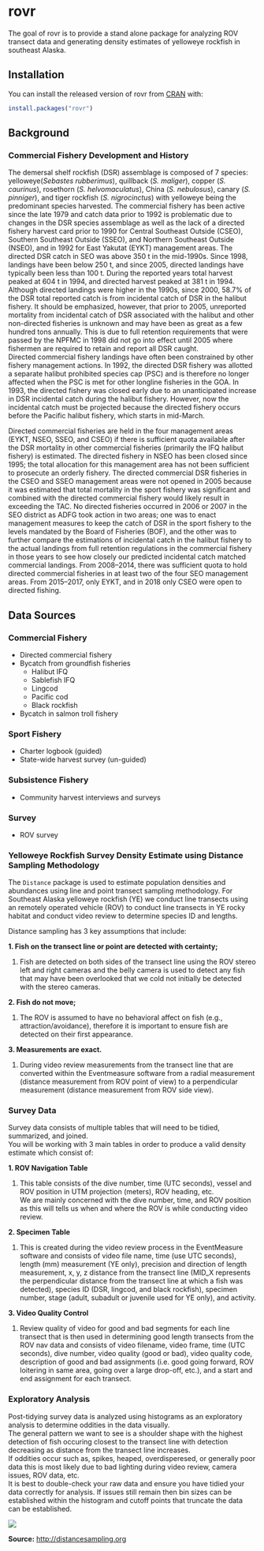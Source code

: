 
<!-- README.md is generated from README.Rmd. Please edit that file -->

# rovr

<!-- badges: start -->

<!-- badges: end -->

The goal of rovr is to provide a stand alone package for analyzing ROV
transect data and generating density estimates of yelloweye rockfish in
southeast Alaska.

## Installation

You can install the released version of rovr from
[CRAN](https://CRAN.R-project.org) with:

``` r
install.packages("rovr")
```

## Background

### Commercial Fishery Development and History

The demersal shelf rockfish (DSR) assemblage is composed of 7 species:
yelloweye(*Sebastes rubberimus*), quillback (*S. maliger*), copper (*S.
caurinus*), rosethorn (*S. helvomaculatus*), China (*S. nebulosus*),
canary (*S. pinniger*), and tiger rockfish (*S. nigrocinctus*) with
yelloweye being the predominant species harvested. The commercial
fishery has been active since the late 1979 and catch data prior to 1992
is problematic due to changes in the DSR species assemblage as well as
the lack of a directed fishery harvest card prior to 1990 for Central
Southeast Outside (CSEO), Southern Southeast Outside (SSEO), and
Northern Southeast Outside (NSEO), and in 1992 for East Yakutat (EYKT)
management areas. The directed DSR catch in SEO was above 350 t in the
mid-1990s. Since 1998, landings have been below 250 t, and since 2005,
directed landings have typically been less than 100 t. During the
reported years total harvest peaked at 604 t in 1994, and directed
harvest peaked at 381 t in 1994. Although directed landings were higher
in the 1990s, since 2000, 58.7% of the DSR total reported catch is from
incidental catch of DSR in the halibut fishery. It should be emphasized,
however, that prior to 2005, unreported mortality from incidental catch
of DSR associated with the halibut and other non-directed fisheries is
unknown and may have been as great as a few hundred tons annually. This
is due to full retention requirements that were passed by the NPFMC in
1998 did not go into effect until 2005 where fishermen are required to
retain and report all DSR caught.  
Directed commercial fishery landings have often been constrained by
other fishery management actions. In 1992, the directed DSR fishery was
allotted a separate halibut prohibited species cap (PSC) and is
therefore no longer affected when the PSC is met for other longline
fisheries in the GOA. In 1993, the directed fishery was closed early due
to an unanticipated increase in DSR incidental catch during the halibut
fishery. However, now the incidental catch must be projected because the
directed fishery occurs before the Pacific halibut fishery, which starts
in mid-March.

Directed commercial fisheries are held in the four management areas
(EYKT, NSEO, SSEO, and CSEO) if there is sufficient quota available
after the DSR mortality in other commercial fisheries (primarily the IFQ
halibut fishery) is estimated. The directed fishery in NSEO has been
closed since 1995; the total allocation for this management area has not
been sufficient to prosecute an orderly fishery. The directed commercial
DSR fisheries in the CSEO and SSEO management areas were not opened in
2005 because it was estimated that total mortality in the sport fishery
was significant and combined with the directed commercial fishery would
likely result in exceeding the TAC. No directed fisheries occurred in
2006 or 2007 in the SEO district as ADFG took action in two areas; one
was to enact management measures to keep the catch of DSR in the sport
fishery to the levels mandated by the Board of Fisheries (BOF), and the
other was to further compare the estimations of incidental catch in the
halibut fishery to the actual landings from full retention regulations
in the commercial fishery in those years to see how closely our
predicted incidental catch matched commercial landings. From 2008–2014,
there was sufficient quota to hold directed commercial fisheries in at
least two of the four SEO management areas. From 2015–2017, only EYKT,
and in 2018 only CSEO were open to directed fishing.

## Data Sources

### Commercial Fishery

  - Directed commercial fishery
  - Bycatch from groundfish fisheries
      - Halibut IFQ
      - Sablefish IFQ
      - Lingcod
      - Pacific cod
      - Black rockfish
  - Bycatch in salmon troll fishery

### Sport Fishery

  - Charter logbook (guided)
  - State-wide harvest survey (un-guided)

### Subsistence Fishery

  - Community harvest interviews and surveys

### Survey

  - ROV
survey

### Yelloweye Rockfish Survey Density Estimate using Distance Sampling Methodology

The `Distance` package is used to estimate population densities and
abundances using line and point transect sampling methodology. For
Southeast Alaska yelloweye rockfish (YE) we conduct line transects using
an remotely operated vehicle (ROV) to conduct line transects in YE rocky
habitat and conduct video review to determine species ID and lengths.

Distance sampling has 3 key assumptions that include:

**1. Fish on the transect line or point are detected with certainty;**

1)  Fish are detected on both sides of the transect line using the ROV
    stereo left and right cameras and the belly camera is used to detect
    any fish that may have been overlooked that we cold not initially be
    detected with the stereo cameras.

**2. Fish do not move;**

1)  The ROV is assumed to have no behavioral affect on fish (e.g.,
    attraction/avoidance), therefore it is important to ensure fish are
    detected on their first appearance.

**3. Measurements are exact.**

1)  During video review measurements from the transect line that are
    converted within the Eventmeasure software from a radial measurement
    (distance measurement from ROV point of view) to a perpendicular
    measurement (distance measurement from ROV side view).

### Survey Data

Survey data consists of multiple tables that will need to be tidied,
summarized, and joined.  
You will be working with 3 main tables in order to produce a valid
density estimate which consist of:

**1. ROV Navigation Table**

1)  This table consists of the dive number, time (UTC seconds), vessel
    and ROV position in UTM projection (meters), ROV heading, etc.  
    We are mainly concerned with the dive number, time, and ROV position
    as this will tells us when and where the ROV is while conducting
    video review.

**2. Specimen Table**

1)  This is created during the video review process in the EventMeasure
    software and consists of video file name, time (use UTC seconds),
    length (mm) measurement (YE only), precision and direction of length
    measurement, x, y, z distance from the transect line (MID\_X
    represents the perpendicular distance from the transect line at
    which a fish was detected), species ID (DSR, lingcod, and black
    rockfish), specimen number, stage (adult, subadult or juvenile used
    for YE only), and activity.

**3. Video Quality Control**

1)  Review quality of video for good and bad segments for each line
    transect that is then used in determining good length transects from
    the ROV nav data and consists of video filename, video frame, time
    (UTC seconds), dive number, video quality (good or bad), video
    quality code, description of good and bad assignments (i.e. good
    going forward, ROV loitering in same area, going over a large
    drop-off, etc.), and a start and end assignment for each transect.

<!-- <img src="https://i.imgur.com/6l7IpTA.png?1"> -->

### Exploratory Analysis

Post-tidying survey data is analyzed using histograms as an exploratory
analysis to determine oddities in the data visually.  
The general pattern we want to see is a shoulder shape with the highest
detection of fish occuring closest to the transect line with detection
decreasing as distance from the transect line increases.  
If oddities occur such as, spikes, heaped, overdisperesed, or generally
poor data this is most likely due to bad lighting during video review,
camera issues, ROV data, etc.  
It is best to double-check your raw data and ensure you have tidied your
data correctly for analysis. If issues still remain then bin sizes can
be established within the histogram and cutoff points that truncate the
data can be established.

![](http://distancesampling.org/images/distance-animation.gif)

<!-- <img src="https://i.imgur.com/2NtktLg.png">  -->

**Source:** <http://distancesampling.org>
